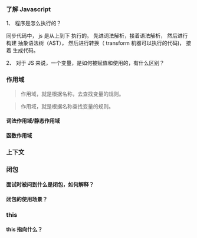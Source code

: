 ### 了解 Javascript

1、 程序是怎么执行的？

同步代码中， js 是从上到下 执行的。 先进词法解析，接着语法解析， 然后进行构建 抽象语法树（AST）， 然后进行转换（ transform 机器可以执行的代码)， 接着 生成代码。

2、 对于 JS 来说，一个变量，是如何被赋值和使用的，有什么区别？

### 作用域

> 作用域，就是根据名称，去查找变量的规则。

> 作用域，就是根据名称查找变量的规则。

#### 词法作用域/静态作用域

#### 函数作用域

### 上下文

### 闭包

#### 面试时被问到什么是闭包，如何解释？

#### 闭包的使用场景？

### this

#### this 指向什么？
